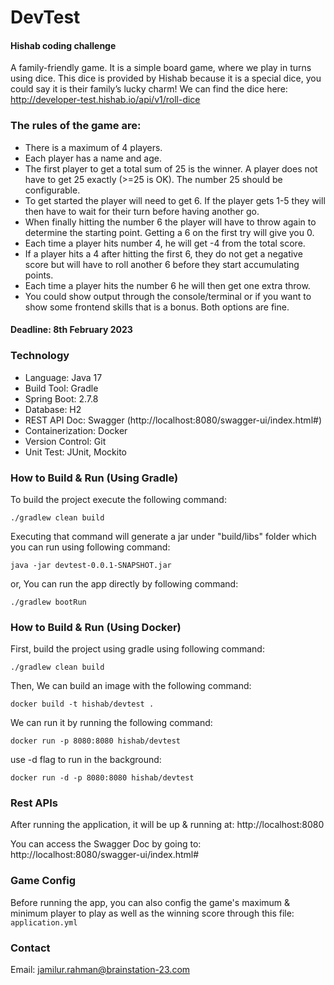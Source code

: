 # DevTest 
#### Hishab coding challenge
A family-friendly game. It is a simple board game, where we play in turns using dice. This dice is provided by Hishab because it is a special dice, you could say it is their family’s lucky charm!
We can find the dice here:
http://developer-test.hishab.io/api/v1/roll-dice

### The rules of the game are:
* There is a maximum of 4 players.
* Each player has a name and age.
* The first player to get a total sum of 25 is the winner. A player does not have to get 25 exactly (>=25 is OK). The number 25 should be configurable.
* To get started the player will need to get 6. If the player gets 1-5 they will then have to wait for their turn before having another go.
* When finally hitting the number 6 the player will have to throw again to determine the starting point. Getting a 6 on the first try will give you 0.
* Each time a player hits number 4, he will get -4 from the total score.
* If a player hits a 4 after hitting the first 6, they do not get a negative score but will have to roll another 6 before they start accumulating points.
* Each time a player hits the number 6 he will then get one extra throw.
* You could show output through the console/terminal or if you want to show some frontend skills that is a bonus. Both options are fine.

#### Deadline: 8th February 2023

### Technology
* Language: Java 17
* Build Tool: Gradle
* Spring Boot: 2.7.8
* Database: H2
* REST API Doc: Swagger (http://localhost:8080/swagger-ui/index.html#)
* Containerization: Docker
* Version Control: Git
* Unit Test: JUnit, Mockito

### How to Build & Run (Using Gradle)
To build the project execute the following command:
```
./gradlew clean build
```
Executing that command will generate a jar under "build/libs" folder which you can run using following command: 
```
java -jar devtest-0.0.1-SNAPSHOT.jar
```
or, You can run the app directly by following command:
```
./gradlew bootRun
```

### How to Build & Run (Using Docker)
First, build the project using gradle using following command:
```
./gradlew clean build
```
Then, We can build an image with the following command:
```
docker build -t hishab/devtest .
```
We can run it by running the following command:
```
docker run -p 8080:8080 hishab/devtest
```
use -d flag to run in the background:
```
docker run -d -p 8080:8080 hishab/devtest
```
### Rest APIs
After running the application, it will be up & running at: 
http://localhost:8080

You can access the Swagger Doc by going to: 
http://localhost:8080/swagger-ui/index.html#

### Game Config
Before running the app, you can also config the game's maximum & minimum player to play as well as the winning score 
through this file: `application.yml`

### Contact
Email: [jamilur.rahman@brainstation-23.com](mailto:jamilur.rahman@brainstation-23.com)

